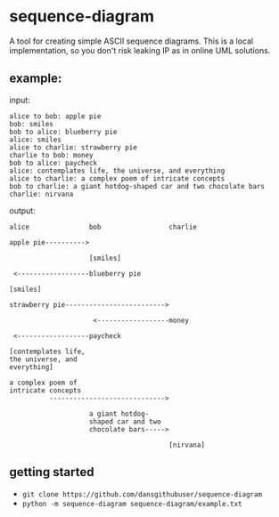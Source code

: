 # sequence-diagram
A tool for creating simple ASCII sequence diagrams. 
This is a local implementation, so you don't risk leaking IP as in online UML solutions.

## example:
input:
```
alice to bob: apple pie
bob: smiles
bob to alice: blueberry pie
alice: smiles
alice to charlie: strawberry pie
charlie to bob: money
bob to alice: paycheck
alice: contemplates life, the universe, and everything
alice to charlie: a complex poem of intricate concepts
bob to charlie: a giant hotdog-shaped car and two chocolate bars
charlie: nirvana
```

output:
```
alice               bob                 charlie             

apple pie---------->

                    [smiles]

 <------------------blueberry pie

[smiles]

strawberry pie------------------------->

                     <------------------money

 <------------------paycheck

[contemplates life,
the universe, and
everything]

a complex poem of
intricate concepts
          ----------------------------->

                    a giant hotdog-
                    shaped car and two
                    chocolate bars----->

                                        [nirvana]

```

## getting started
- `git clone https://github.com/dansgithubuser/sequence-diagram`
- `python -m sequence-diagram sequence-diagram/example.txt`
